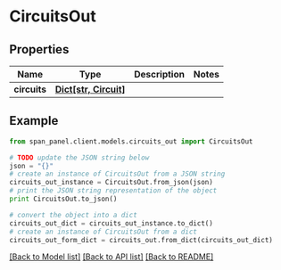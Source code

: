 # CircuitsOut


## Properties
Name | Type | Description | Notes
------------ | ------------- | ------------- | -------------
**circuits** | [**Dict[str, Circuit]**](Circuit.md) |  | 

## Example

```python
from span_panel.client.models.circuits_out import CircuitsOut

# TODO update the JSON string below
json = "{}"
# create an instance of CircuitsOut from a JSON string
circuits_out_instance = CircuitsOut.from_json(json)
# print the JSON string representation of the object
print CircuitsOut.to_json()

# convert the object into a dict
circuits_out_dict = circuits_out_instance.to_dict()
# create an instance of CircuitsOut from a dict
circuits_out_form_dict = circuits_out.from_dict(circuits_out_dict)
```
[[Back to Model list]](../README.md#documentation-for-models) [[Back to API list]](../README.md#documentation-for-api-endpoints) [[Back to README]](../README.md)



